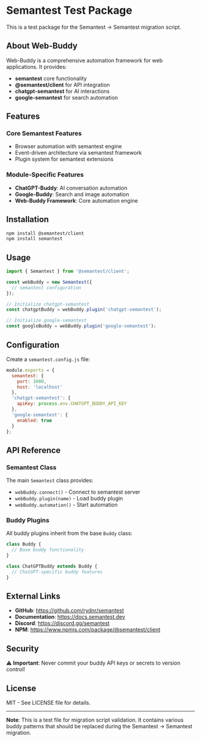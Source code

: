# Semantest Test Package

This is a test package for the Semantest → Semantest migration script.

## About Web-Buddy

Web-Buddy is a comprehensive automation framework for web applications. It provides:

- **semantest** core functionality
- **@semantest/client** for API integration
- **chatgpt-semantest** for AI interactions
- **google-semantest** for search automation

## Features

### Core Semantest Features
- Browser automation with semantest engine
- Event-driven architecture via semantest framework
- Plugin system for semantest extensions

### Module-Specific Features
- **ChatGPT-Buddy**: AI conversation automation
- **Google-Buddy**: Search and image automation
- **Web-Buddy Framework**: Core automation engine

## Installation

```bash
npm install @semantest/client
npm install semantest
```

## Usage

```typescript
import { Semantest } from '@semantest/client';

const webBuddy = new Semantest({
  // semantest configuration
});

// Initialize chatgpt-semantest
const chatgptBuddy = webBuddy.plugin('chatgpt-semantest');

// Initialize google-semantest  
const googleBuddy = webBuddy.plugin('google-semantest');
```

## Configuration

Create a `semantest.config.js` file:

```javascript
module.exports = {
  semantest: {
    port: 3000,
    host: 'localhost'
  },
  'chatgpt-semantest': {
    apiKey: process.env.CHATGPT_BUDDY_API_KEY
  },
  'google-semantest': {
    enabled: true
  }
};
```

## API Reference

### Semantest Class

The main `Semantest` class provides:

- `webBuddy.connect()` - Connect to semantest server
- `webBuddy.plugin(name)` - Load buddy plugin
- `webBuddy.automation()` - Start automation

### Buddy Plugins

All buddy plugins inherit from the base `Buddy` class:

```typescript
class Buddy {
  // Base buddy functionality
}

class ChatGPTBuddy extends Buddy {
  // ChatGPT-specific buddy features
}
```

## External Links

- **GitHub**: https://github.com/rydnr/semantest
- **Documentation**: https://docs.semantest.dev
- **Discord**: https://discord.gg/semantest
- **NPM**: https://www.npmjs.com/package/@semantest/client

## Security

⚠️ **Important**: Never commit your buddy API keys or secrets to version control!

## License

MIT - See LICENSE file for details.

---

**Note**: This is a test file for migration script validation. It contains various buddy patterns that should be replaced during the Semantest → Semantest migration.
